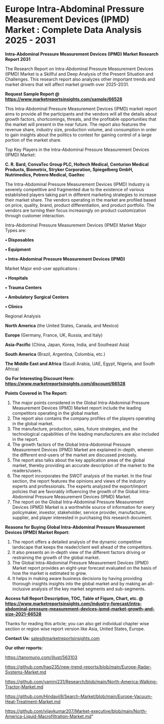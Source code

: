 # Europe Intra-Abdominal Pressure Measurement Devices (IPMD) Market : Complete Data Analysis 2025 - 2031

<strong>Intra-Abdominal Pressure Measurement Devices (IPMD) Market Research Report 2031</strong>

The Research Report on Intra-Abdominal Pressure Measurement Devices (IPMD) Market is a Skillful and Deep Analysis of the Present Situation and Challenges. This research report also analyzes other important trends and market drivers that will affect market growth over 2025-2031.

<strong>Request Sample Report @ <a href=https://www.marketreportsinsights.com/sample/66528>https://www.marketreportsinsights.com/sample/66528</a></strong>

This Intra-Abdominal Pressure Measurement Devices (IPMD) market report aims to provide all the participants and the vendors will all the details about growth factors, shortcomings, threats, and the profitable opportunities that the market will present in the near future. The report also features the revenue share, industry size, production volume, and consumption in order to gain insights about the politics to contest for gaining control of a large portion of the market share.

Top Key Players in the Intra-Abdominal Pressure Measurement Devices (IPMD) Market:

<strong>C. R. Bard, ConvaTec Group PLC, Holtech Medical, Centurion Medical Products, Biometrix, Stryker Corporation, Spiegelberg GmbH, Nutrimedics, Potrero Medical, Gaeltec</strong>

The Intra-Abdominal Pressure Measurement Devices (IPMD) Industry is severely competitive and fragmented due to the existence of various established players taking part in different marketing strategies to increase their market share. The vendors operating in the market are profiled based on price, quality, brand, product differentiation, and product portfolio. The vendors are turning their focus increasingly on product customization through customer interaction.

Intra-Abdominal Pressure Measurement Devices (IPMD) Market Major Types are:

<strong>• Disposables

• Equipment

• Intra-Abdominal Pressure Measurement Devices (IPMD)</strong>

Market Major end-user applications :

<strong>• Hospitals

• Trauma Centers

• Ambulatory Surgical Centers

• Clinics</strong>

Regional Analysis

</u><strong><b>North America</b></strong> (the United States, Canada, and Mexico)

<strong><b>Europe </b></strong>(Germany, France, UK, Russia, and Italy)

<strong><b>Asia-Pacific</b></strong> (China, Japan, Korea, India, and Southeast Asia)

<strong><b>South America</b></strong> (Brazil, Argentina, Colombia, etc.)

<strong><b>The Middle East and Africa</b></strong> (Saudi Arabia, UAE, Egypt, Nigeria, and South Africa)

<strong>Go For Interesting Discount Here: <a href=https://www.marketreportsinsights.com/discount/66528>https://www.marketreportsinsights.com/discount/66528</a></strong>

<strong>Points Covered in The Report:</strong>
<ol>
  <li>The major points considered in the Global Intra-Abdominal Pressure Measurement Devices (IPMD) Market report include the leading competitors operating in the global market.</li>
  <li>The report also contains the company profiles of the players operating in the global market.</li>
  <li>The manufacture, production, sales, future strategies, and the technological capabilities of the leading manufacturers are also included in the report.</li>
  <li>The growth factors of the Global Intra-Abdominal Pressure Measurement Devices (IPMD) Market are explained in-depth, wherein the different end-users of the market are discussed precisely.</li>
  <li>The report also talks about the key application areas of the global market, thereby providing an accurate description of the market to the readers/users.</li>
  <li>The report incorporates the SWOT analysis of the market. In the final section, the report features the opinions and views of the industry experts and professionals. The experts analyzed the export/import policies that are favorably influencing the growth of the Global Intra-Abdominal Pressure Measurement Devices (IPMD) Market.</li>
  <li>The report on the Global Intra-Abdominal Pressure Measurement Devices (IPMD) Market is a worthwhile source of information for every policymaker, investor, stakeholder, service provider, manufacturer, supplier, and player interested in purchasing this research document.</li>
</ol>
<strong>Reasons for Buying Global Intra-Abdominal Pressure Measurement Devices (IPMD) Market Report:</strong>

<ol>
  <li>The report offers a detailed analysis of the dynamic competitive landscape that keeps the reader/client well ahead of the competitors.</li>
  <li>It also presents an in-depth view of the different factors driving or restraining the growth of the global market.</li>
  <li>The Global Intra-Abdominal Pressure Measurement Devices (IPMD) Market report provides an eight-year forecast evaluated on the basis of how the market is estimated to grow.</li>
  <li>It helps in making aware business decisions by having providing thorough insights insights into the global market and by making an all-inclusive analysis of the key market segments and sub-segments.</li>
</ol>
<strong>Access full Report Description, TOC, Table of Figure, Chart, etc. @ <a href=https://www.marketreportsinsights.com/industry-forecast/intra-abdominal-pressure-measurement-devices-ipmd-market-growth-and-size-2021-66528>https://www.marketreportsinsights.com/industry-forecast/intra-abdominal-pressure-measurement-devices-ipmd-market-growth-and-size-2021-66528</a></strong>


Thanks for reading this article; you can also get individual chapter wise section or region wise report version like Asia, United States, Europe.

<strong>Contact Us:</strong>
sales@marketreportsinsights.com

<strong>Our other reports:</strong>

<a href=https://tanomuno.com/illust/563103>https://tanomuno.com/illust/563103</a>

<a href=https://github.com/haq235/new-trend-reports/blob/main/Europe-Radar-Systems-Market.md>https://github.com/haq235/new-trend-reports/blob/main/Europe-Radar-Systems-Market.md</a>

<a href=https://github.com/yamini231/Research/blob/main/North-America-Walking-Tractor-Market.md>https://github.com/yamini231/Research/blob/main/North-America-Walking-Tractor-Market.md</a>

<a href=https://github.com/Hindavii9/Search-Market/blob/main/Europe-Vacuum-Heat-Treatment-Market.md>https://github.com/Hindavii9/Search-Market/blob/main/Europe-Vacuum-Heat-Treatment-Market.md</a>

<a href=https://github.com/vijaykumar207/Market-executive/blob/main/North-America-Liquid-Macrofiltration-Market.md>https://github.com/vijaykumar207/Market-executive/blob/main/North-America-Liquid-Macrofiltration-Market.md</a>"
